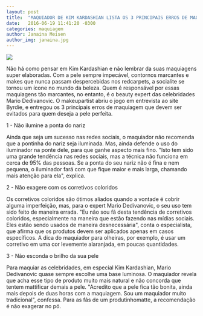 ```yaml
---
layout: post
title:  "MAQUIADOR DE KIM KARDASHIAN LISTA OS 3 PRINCIPAIS ERROS DE MAQUIAGEM: SAIBA COMO EVITÁ-LOS"
date:   2016-06-19 11:41:20 -0300
categories: maquiagem
author: Janaina Meisen
author_img: janaina.jpg
---
```


![](http://www.alessandrostein.com/blog-fashion-hug/images/posts/janaina1.png)

Não há como pensar em Kim Kardashian e não lembrar da suas maquiagens super elaboradas. Com a pele sempre impecável, contornos marcantes e makes que nunca passam despercebidas nos redcarpets, a socialite se tornou um ícone no mundo da beleza. Quem é responsável por essas maquiagens tão marcantes, no entanto, é o beauty expert das celebridades Mario Dedivanovic. O makeupartist abriu o jogo em entrevista ao site Byrdie, e entregou os 3 principais erros de maquiagem que devem ser evitados para quem deseja a pele perfeita. 

1 - Não ilumine a ponta do nariz

Ainda que seja um sucesso nas redes sociais, o maquiador não recomenda que a pontinha do nariz seja iluminada. Mas, ainda defende o uso do iluminador na ponte dele, para que ganhe aspecto mais fino. "Isto tem sido uma grande tendência nas redes sociais, mas a técnica não funciona em cerca de 95% das pessoas. Se a ponta do seu nariz não é fina e nem pequena, o iluminador fará com que fique maior e mais larga, chamando mais atenção para ela", explica.

2 - Não exagere com os corretivos coloridos

Os corretivos coloridos são ótimos aliados quando a vontade é cobrir alguma imperfeição, mas, para o expert Mario Dedivanovic, o seu uso tem sido feito de maneira errada. "Eu não sou fã desta tendência de corretivos coloridos, especialmente na maneira que estão fazendo nas mídias sociais. Eles estão sendo usados de maneira desnecessária", conta o especialista, que afirma que os produtos devem ser aplicados apenas em casos específicos. A dica do maquiador para olheiras, por exemplo, é usar um corretivo em uma cor levemente alaranjada, em poucas quantidades.

3 - Não esconda o brilho da sua pele

Para maquiar as celebridades, em especial Kim Kardashian, Mario Dedivanovic quase sempre escolhe uma base luminosa. O maquiador revela que acha esse tipo de produto muito mais natural e não concorda que tentem mattificar demais a pele. "Acredito que a pele fica tão bonita, ainda mais depois de duas horas com a maquiagem. Sou um maquiador muito tradicional", confessa. Para as fãs de um produtinhomatte, a recomendação é não exagerar no pó.
